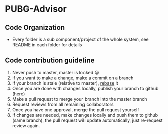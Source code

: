 # PUBG-Advisor

## Code Organization
- Every folder is a sub component/project of the whole system, see README in each folder for details

## Code contribution guideline
1. Never push to master, master is locked 😀
2. If you want to make a change, make a commit on a branch
3. If your branch is stale (relative to master), [rebase](https://git-scm.com/docs/git-rebase) it
4. Once you are done with changes locally, publish your branch to github (here)
5. Make a pull request to merge your branch into the master branch
6. Request reviews from all remaining collaborators
7. Once you have one approval, merge the pull request yourself
8. If changes are needed, make changes locally and push them to github (same branch), the pull request will update automatically, just re-request review again.
